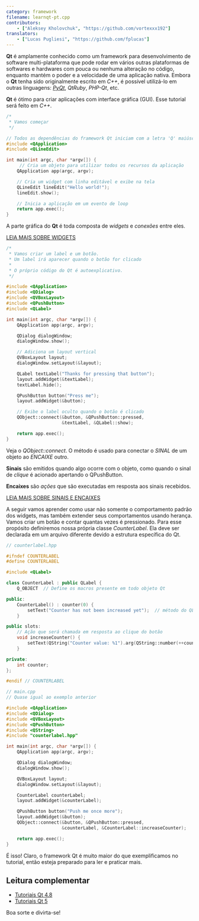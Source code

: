 ```yaml
---
category: framework
filename: learnqt-pt.cpp
contributors:
    - ["Aleksey Kholovchuk", "https://github.com/vortexxx192"]
translators:
    - ["Lucas Pugliesi", "https://github.com/fplucas"]
---
```


**Qt** é amplamente conhecido como um framework para desenvolvimento de
software multi-plataforma que pode rodar em vários outras plataformas de
softwares e hardwares com pouca ou nenhuma alteração no código, enquanto mantém
o poder e a velocidade de uma aplicação nativa. Embora o **Qt** tenha sido
originalmente escrito em *C++*, é possível utilizá-lo em outras linguagens:
*[PyQt](https://learnxinyminutes.com/docs/pyqt/)*, *QtRuby*, *PHP-Qt*, etc.

**Qt** é ótimo para criar aplicações com interface gráfica (GUI). Esse tutorial
será feito em *C++*.

```c++
/*
 * Vamos começar
 */

// Todos as dependências do framework Qt iniciam com a letra 'Q' maiúscula
#include <QApplication>
#include <QLineEdit>

int main(int argc, char *argv[]) {
	 // Cria um objeto para utilizar todos os recursos da aplicação
    QApplication app(argc, argv);

    // Cria um widget com linha editável e exibe na tela
    QLineEdit lineEdit("Hello world!");
    lineEdit.show();

    // Inicia a aplicação em um evento de loop
    return app.exec();
}
```

A parte gráfica do **Qt** é toda composta de *widgets* e *conexões* entre eles.

[LEIA MAIS SOBRE WIDGETS](http://doc.qt.io/qt-5/qtwidgets-index.html)

```c++
/*
 * Vamos criar um label e um botão.
 * Um label irá aparecer quando o botão for clicado
 *
 * O próprio código do Qt é autoexplicativo.
 */

#include <QApplication>
#include <QDialog>
#include <QVBoxLayout>
#include <QPushButton>
#include <QLabel>

int main(int argc, char *argv[]) {
    QApplication app(argc, argv);

    QDialog dialogWindow;
    dialogWindow.show();

    // Adiciona um layout vertical
    QVBoxLayout layout;
    dialogWindow.setLayout(&layout);

    QLabel textLabel("Thanks for pressing that button");
    layout.addWidget(&textLabel);
    textLabel.hide();

    QPushButton button("Press me");
    layout.addWidget(&button);

    // Exibe o label oculto quando o botão é clicado
    QObject::connect(&button, &QPushButton::pressed,
                     &textLabel, &QLabel::show);

    return app.exec();
}
```

Veja o *QObject::connect*. O método é usado para conectar o *SINAL* de um objeto
ao *ENCAIXE* outro.

**Sinais** são emitidos quando algo ocorre com o objeto, como quando o sinal de
*clique* é acionado apertando o QPushButton.

**Encaixes** são *ações* que são executadas em resposta aos sinais recebidos.

[LEIA MAIS SOBRE SINAIS E ENCAIXES](http://doc.qt.io/qt-5/signalsandslots.html)


A seguir vamos aprender como usar não somente o comportamento padrão dos
widgets, mas também extender seus comportamentos usando herança. Vamos criar um
botão e contar quantas vezes é pressionado. Para esse propósito definiremos
nossa própria classe *CounterLabel*. Ela deve ser declarada em um arquivo
diferente devido a estrutura específica do Qt.

```c++
// counterlabel.hpp

#ifndef COUNTERLABEL
#define COUNTERLABEL

#include <QLabel>

class CounterLabel : public QLabel {
    Q_OBJECT  // Define os macros presente em todo objeto Qt

public:
    CounterLabel() : counter(0) {
        setText("Counter has not been increased yet");  // método do QLabel
    }

public slots:
    // Ação que será chamada em resposta ao clique do botão
    void increaseCounter() {
        setText(QString("Counter value: %1").arg(QString::number(++counter)));
    }

private:
    int counter;
};

#endif // COUNTERLABEL
```

```c++
// main.cpp
// Quase igual ao exemplo anterior

#include <QApplication>
#include <QDialog>
#include <QVBoxLayout>
#include <QPushButton>
#include <QString>
#include "counterlabel.hpp"

int main(int argc, char *argv[]) {
    QApplication app(argc, argv);

    QDialog dialogWindow;
    dialogWindow.show();

    QVBoxLayout layout;
    dialogWindow.setLayout(&layout);

    CounterLabel counterLabel;
    layout.addWidget(&counterLabel);

    QPushButton button("Push me once more");
    layout.addWidget(&button);
    QObject::connect(&button, &QPushButton::pressed,
                     &counterLabel, &CounterLabel::increaseCounter);

    return app.exec();
}
```

É isso! Claro, o framework Qt é muito maior do que exemplificamos no tutorial,
então esteja preparado para ler e praticar mais.

## Leitura complementar

- [Tutoriais Qt 4.8](http://doc.qt.io/qt-4.8/tutorials.html)
- [Tutoriais Qt 5](http://doc.qt.io/qt-5/qtexamplesandtutorials.html)

Boa sorte e divirta-se!
